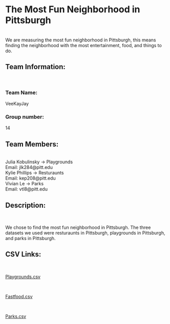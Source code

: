# The Most Fun Neighborhood in Pittsburgh
<br />
We are measuring the most fun neighborhood in Pittsburgh, this means finding the neighborhood with the most entertainment, food, and things to do.
<br />

## Team Information:
<br />

### Team Name:

VeeKayJay
<br />

### Group number:
14
<br />

## Team Members:

<br />
Julia Kobulinsky -> Playgrounds
<br />
Email: jlk284@pitt.edu
<br />
Kylie Phillips -> Resturaunts
<br />
Email: kep208@pitt.edu
<br />
Vivian Le -> Parks
<br />
Email: vtl8@pitt.edu
<br />

## Description:
<br />

We chose to find the most fun neighborhood in Pittsburgh. The three datasets we used were resturaunts in Pittsburgh, playgrounds in Pittsburgh, and parks in Pittsburgh.
<br />

## CSV Links:

<br />

[Playgrounds.csv](Playgrounds.csv)

<br />

[Fastfood.csv](fastfood.tsv)

<br />

[Parks.csv](city_pitt_parks.csv)

